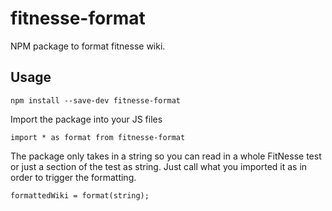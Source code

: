 # fitnesse-format

NPM package to format fitnesse wiki.

## Usage

```npm install --save-dev fitnesse-format```

Import the package into your JS files

```import * as format from fitnesse-format```

The package only takes in a string so you can read in a whole FitNesse test or just a section of the test as string. Just call what you imported it as in order to trigger the formatting.

```formattedWiki = format(string);```

